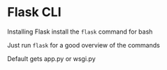 # Flask CLI

Installing Flask install the `flask` command for bash

Just run `flask` for a good overview of the commands

Default gets app.py or wsgi.py

